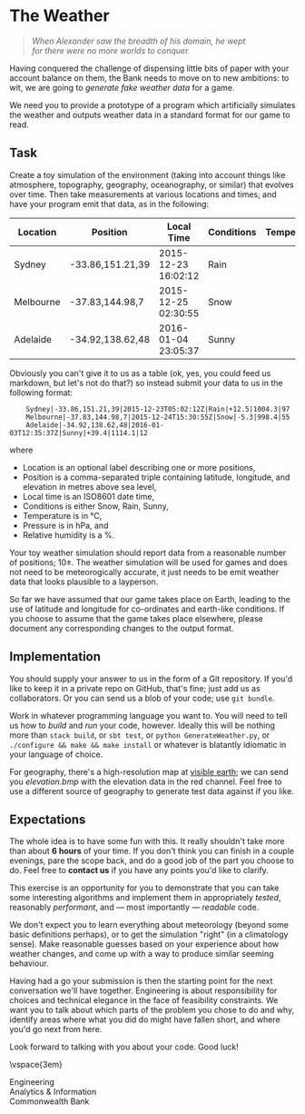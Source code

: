The Weather
===========

> _When Alexander saw the breadth of his domain, he wept  
> for there were no more worlds to conquer._

Having conquered the challenge of dispensing little bits of paper with your
account balance on them, the Bank needs to move on to new ambitions: to wit, we
are going to _generate fake weather data_ for a game.

We need you to provide a prototype of a program which artificially simulates
the weather and outputs weather data in a standard format for our game to read.

Task
----

Create a toy simulation of the environment (taking into account things like
atmosphere, topography, geography, oceanography, or similar) that evolves over
time. Then take measurements at various locations and times, and have your
program emit that data, as in the following:

Location  | Position         | Local Time          | Conditions | Temperature | Pressure | Humidity
--------- | ---------------- | ------------------- | ---------- | -----------:| --------:| --------:
Sydney    | -33.86,151.21,39 | 2015-12-23 16:02:12 | Rain       |       +12.5 |   1010.3 | 97
Melbourne | -37.83,144.98,7  | 2015-12-25 02:30:55 | Snow       |        -5.3 |    998.4 | 55
Adelaide  | -34.92,138.62,48 | 2016-01-04 23:05:37 | Sunny      |       +39.4 |   1114.1 | 12

Obviously you can't give it to us as a table (ok, yes, you could feed us
markdown, but let's not do that?) so instead submit your data to us in the
following format:

```text
    Sydney|-33.86,151.21,39|2015-12-23T05:02:12Z|Rain|+12.5|1004.3|97
    Melbourne|-37.83,144.98,7|2015-12-24T15:30:55Z|Snow|-5.3|998.4|55
    Adelaide|-34.92,138.62,48|2016-01-03T12:35:37Z|Sunny|+39.4|1114.1|12
```

where

 - Location is an optional label describing one or more positions,
 - Position is a comma-separated triple containing latitude, longitude, and
   elevation in metres above sea level,
 - Local time is an ISO8601 date time,
 - Conditions is either Snow, Rain, Sunny,
 - Temperature is in °C,
 - Pressure is in hPa, and
 - Relative humidity is a %.

Your toy weather simulation should report data from a reasonable number of
positions; 10±. The weather simulation will be used for games and does not need to
be meteorogically accurate, it just needs to be emit weather data that looks
plausible to a layperson.

So far we have assumed that our game takes place on Earth, leading to the use
of latitude and longitude for co-ordinates and earth-like conditions. If you
choose to assume that the game takes place elsewhere, please document any
corresponding changes to the output format.

Implementation
--------------

You should supply your answer to us in the form of a Git repository. If you'd
like to keep it in a private repo on GitHub, that's fine; just add us as
collaborators. Or you can send us a blob of your code; use `git bundle`.

Work in whatever programming language you want to. You will need to tell us how
to _build_ and _run_ your code, however. Ideally this will be nothing more than
`stack build`, or `sbt test`, or `python GenerateWeather.py`, or `./configure &&
make && make install` or whatever is blatantly idiomatic in your language of
choice.

For geography, there's a high-resolution map at [visible earth][map]; we can
send you _elevation.bmp_ with the elevation data in the red channel. Feel free
to use a different source of geography to generate test data against if you
like.

Expectations
------------

The whole idea is to have some fun with this. It really shouldn't take more
than about **6 hours** of your time. If you don't think you can finish in a
couple evenings, pare the scope back, and do a good job of the part you choose
to do. Feel free to **contact us** if you have any points you'd like to
clarify.

This exercise is an opportunity for you to demonstrate that you can take some
interesting algorithms and implement them in appropriately _tested_, reasonably
_performant_, and — most importantly — _readable_ code.

We don't expect you to learn everything about meteorology (beyond some basic
definitions perhaps), or to get the simulation "right" (in a climatology
sense). Make reasonable guesses based on your experience about how weather
changes, and come up with a way to produce similar seeming behaviour.

Having had a go your submission is then the starting point for the next
conversation we'll have together. Engineering is about responsibility for
choices and technical elegance in the face of feasibility constraints. We want
you to talk about which parts of the problem you chose to do and why, identify
areas where what you did do might have fallen short, and where you'd go next
from here.

Look forward to talking with you about your code. Good luck!

\vspace{3em}


Engineering  
Analytics & Information  
Commonwealth Bank

[chain]: <https://en.wikipedia.org/wiki/Markov_chain>
[jpeg]: <https://www.rose-hulman.edu/~bryan/invprobs/jpegtalk2.pdf>
[sydney]: <http://www.bom.gov.au/products/IDN60901/IDN60901.94768.shtml>
[map]: <http://visibleearth.nasa.gov/view.php?id=73934>
